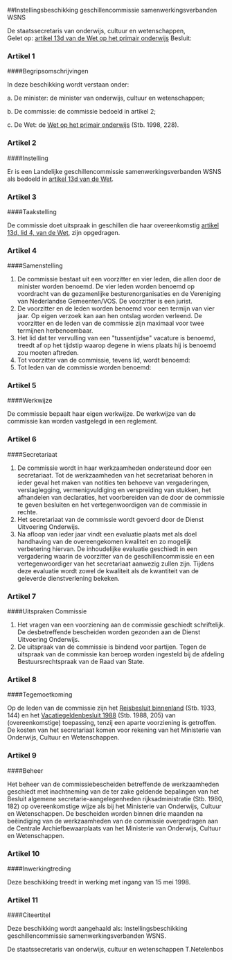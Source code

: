 <meta http-equiv='Content-Type' content='text/html; charset=utf-8' />

##Instellingsbeschikking geschillencommissie samenwerkingsverbanden WSNS

De staatssecretaris van onderwijs, cultuur en wetenschappen,  
Gelet op: [artikel 13d van de Wet op het primair onderwijs](../../../../../../wet/wbo/BWBR0003420/README.md)
Besluit:    

### Artikel  1  

####Begripsomschrijvingen

In deze beschikking wordt verstaan onder: 

a. De minister: de minister van onderwijs, cultuur en wetenschappen;  

b. De commissie: de commissie bedoeld in artikel 2;  

c. De Wet: de [Wet op het primair onderwijs](../../../../../../wet/wbo/BWBR0003420/README.md) (Stb. 1998, 228).    

### Artikel  2  

####Instelling

Er is een Landelijke geschillencommissie samenwerkingsverbanden WSNS als bedoeld in [artikel 13d van de Wet](../../../../../../wet/wbo/BWBR0003420/README.md).  

### Artikel  3  

####Taakstelling

De commissie doet uitspraak in geschillen die haar overeenkomstig [artikel 13d, lid 4, van de Wet](../../../../../../wet/wbo/BWBR0003420/README.md), zijn opgedragen.  

### Artikel  4  

####Samenstelling

1.  De commissie bestaat uit een voorzitter en vier leden, die allen door de minister worden benoemd. De vier leden worden benoemd op voordracht van de gezamenlijke besturenorganisaties en de Vereniging van Nederlandse Gemeenten/VOS. De voorzitter is een jurist.   
2.  De voorzitter en de leden worden benoemd voor een termijn van vier jaar. Op eigen verzoek kan aan hen ontslag worden verleend. De voorzitter en de leden van de commissie zijn maximaal voor twee termijnen herbenoembaar.   
3.  Het lid dat ter vervulling van een "tussentijdse" vacature is benoemd, treedt af op het tijdstip waarop degene in wiens plaats hij is benoemd zou moeten aftreden.   
4.  Tot voorzitter van de commissie, tevens lid, wordt benoemd:   
5.  Tot leden van de commissie worden benoemd:   

### Artikel  5  

####Werkwijze

De commissie bepaalt haar eigen werkwijze. De werkwijze van de commissie kan worden vastgelegd in een reglement.  

### Artikel  6  

####Secretariaat

1.  De commissie wordt in haar werkzaamheden ondersteund door een secretariaat. Tot de werkzaamheden van het secretariaat behoren in ieder geval het maken van notities ten behoeve van vergaderingen, verslaglegging, vermenigvuldiging en verspreiding van stukken, het afhandelen van declaraties, het voorbereiden van de door de commissie te geven besluiten en het vertegenwoordigen van de commissie in rechte.   
2.  Het secretariaat van de commissie wordt gevoerd door de Dienst Uitvoering Onderwijs.   
3.  Na afloop van ieder jaar vindt een evaluatie plaats met als doel handhaving van de overeengekomen kwaliteit en zo mogelijk verbetering hiervan. De inhoudelijke evaluatie geschiedt in een vergadering waarin de voorzitter van de geschillencommissie en een vertegenwoordiger van het secretariaat aanwezig zullen zijn. Tijdens deze evaluatie wordt zowel de kwaliteit als de kwantiteit van de geleverde dienstverlening bekeken.   

### Artikel  7  

####Uitspraken Commissie

1.  Het vragen van een voorziening aan de commissie geschiedt schriftelijk. De desbetreffende bescheiden worden gezonden aan de Dienst Uitvoering Onderwijs.   
2.  De uitspraak van de commissie is bindend voor partijen. Tegen de uitspraak van de commissie kan beroep worden ingesteld bij de afdeling Bestuursrechtspraak van de Raad van State.   

### Artikel  8  

####Tegemoetkoming

Op de leden van de commissie zijn het [Reisbesluit binnenland](../../../../../../AMvB/reisbesluit/binnenland/BWBR0005889/README.md) (Stb. 1933, 144) en het [Vacatiegeldenbesluit 1988](../../../../../../AMvB/vacatiegeldenbesluit/1988/BWBR0004317/README.md) (Stb. 1988, 205) van (overeenkomstige) toepassing, tenzij een aparte voorziening is getroffen. De kosten van het secretariaat komen voor rekening van het Ministerie van Onderwijs, Cultuur en Wetenschappen.  

### Artikel  9  

####Beheer

Het beheer van de commissiebescheiden betreffende de werkzaamheden geschiedt met inachtneming van de ter zake geldende bepalingen van het Besluit algemene secretarie-aangelegenheden rijksadministratie (Stb. 1980, 182) op overeenkomstige wijze als bij het Ministerie van Onderwijs, Cultuur en Wetenschappen. De bescheiden worden binnen drie maanden na beëindiging van de werkzaamheden van de commissie overgedragen aan de Centrale Archiefbewaarplaats van het Ministerie van Onderwijs, Cultuur en Wetenschappen.  

### Artikel  10  

####Inwerkingtreding

Deze beschikking treedt in werking met ingang van 15 mei 1998.  

### Artikel  11  

####Citeertitel

Deze beschikking wordt aangehaald als: Instellingsbeschikking geschillencommissie samenwerkingsverbanden WSNS.  

De 
staatssecretaris van onderwijs, cultuur en wetenschappen
T.Netelenbos    
